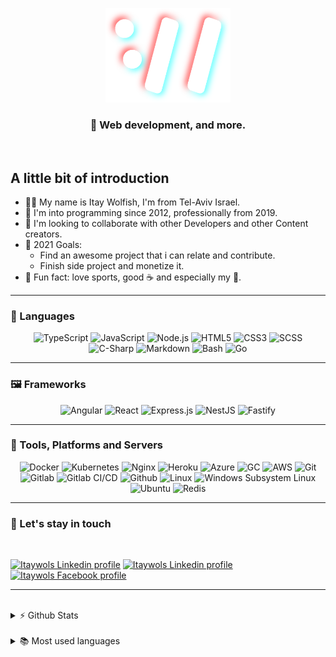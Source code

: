 <p align="center">
  <img alt="Itay Wolfish logo" width="200px" src="https://github.com/itaywol/itaywol/blob/master/assets/W.png">
</p>
<h3 align="center"> 🚀 Web development, and more.</h3>

<br />

## A little bit of introduction

- 🙋‍♂️ My name is Itay Wolfish, I'm from Tel-Aviv Israel.
- 👶 I'm into programming since 2012, professionally from 2019.
- 🤝 I'm looking to collaborate with other Developers and other Content creators.
- 🥅 2021 Goals:
  - Find an awesome project that i can relate and contribute.
  - Finish side project and monetize it.
- 🎊 Fun fact: love sports, good ☕ and especially my 🐶.


---

### 📖 Languages

<p align="center">
  <img alt="TypeScript" src="https://img.shields.io/badge/typescript-%23007ACC.svg?&style=for-the-badge&logo=typescript&logoColor=white">
  <img alt="JavaScript" src="https://img.shields.io/badge/javascript%20-%23323330.svg?&style=for-the-badge&logo=javascript&logoColor=%23F7DF1E">
  <img alt="Node.js" src="https://img.shields.io/badge/node.js%20-%2343853D.svg?&style=for-the-badge&logo=node.js&logoColor=white">
  <img alt="HTML5" src="https://img.shields.io/badge/html5%20-%23E34F26.svg?&style=for-the-badge&logo=html5&logoColor=white">
  <img alt="CSS3" src="https://img.shields.io/badge/css3%20-%231572B6.svg?&style=for-the-badge&logo=css3&logoColor=white">
  <img alt="SCSS" src="https://img.shields.io/badge/sass%20-%23CC6699.svg?&style=for-the-badge&logo=sass&logoColor=white">
  <img alt="C-Sharp" src="https://img.shields.io/badge/c%23%20-%23239120.svg?&style=for-the-badge&logo=c-sharp&logoColor=white">
  <img alt="Markdown" src="https://img.shields.io/badge/markdown-%23000000.svg?&style=for-the-badge&logo=markdown&logoColor=white">
  <img alt="Bash" src="https://img.shields.io/badge/Bash%20-%23121011.svg?&style=for-the-badge&logo=gnu-bash&logoColor=white">
  <img alt="Go" src="https://img.shields.io/badge/Go%20-%23121011.svg?&style=for-the-badge&logo=golang&logoColor=white">
</p>

---

### 🖼 Frameworks

<p align="center">
  <img alt="Angular"  src="https://img.shields.io/badge/angular%20-%23DD0031.svg?&style=for-the-badge&logo=angular&logoColor=white">
  <img alt="React"  src="https://img.shields.io/badge/react%20-%2320232a.svg?&style=for-the-badge&logo=react&logoColor=%2361DAFB">
  <img alt="Express.js"  src="https://img.shields.io/badge/express.js%20-%23404d59.svg?&style=for-the-badge">
  <img alt="NestJS"  src="https://img.shields.io/badge/NestJS%20-%23e0234e.svg?&style=for-the-badge&logo=nestjs&logoColor=white">
  <img alt="Fastify"  src="https://img.shields.io/badge/Fastify%20-%23404d59.svg?&style=for-the-badge">
</p>

---

### 🔧 Tools, Platforms and Servers

<p align="center">
  <img  alt="Docker" src="https://img.shields.io/badge/docker%20-%230db7ed.svg?&style=for-the-badge&logo=docker&logoColor=white">
  <img  alt="Kubernetes" src="https://img.shields.io/badge/kubernetes%20-%23326ce5.svg?&style=for-the-badge&logo=kubernetes&logoColor=white">
  <img  alt="Nginx" src="https://img.shields.io/badge/nginx%20-%23009639.svg?&style=for-the-badge&logo=nginx&logoColor=white">
  <img  alt="Heroku" src="https://img.shields.io/badge/heroku%20-%23430098.svg?&style=for-the-badge&logo=heroku&logoColor=white">
  <img  alt="Azure" src="https://img.shields.io/badge/azure%20-%230072C6.svg?&style=for-the-badge&logo=azure-devops&logoColor=white">
  <img  alt="GC" src="https://img.shields.io/badge/Google%20Cloud%20-%234285F4.svg?&style=for-the-badge&logo=google-cloud&logoColor=white">
  <img  alt="AWS" src="https://img.shields.io/badge/AWS%20-%23FF9900.svg?&style=for-the-badge&logo=amazon-aws&logoColor=white">
  <img  alt="Git" src="https://img.shields.io/badge/git%20-%23F05033.svg?&style=for-the-badge&logo=git&logoColor=white">
  <img  alt="Gitlab" src="https://img.shields.io/badge/gitlab%20-%23181717.svg?&style=for-the-badge&logo=gitlab&logoColor=white">
  <img  alt="Gitlab CI/CD" src="https://img.shields.io/badge/CI/CD%20-%23FCA121.svg?&style=for-the-badge&logo=gitlab&logoColor=white">
  <img  alt="Github" src="https://img.shields.io/badge/github%20-%23121011.svg?&style=for-the-badge&logo=github&logoColor=white">
  <img  alt="Linux" src="https://img.shields.io/badge/Linux%20-%23121011.svg?&style=for-the-badge&logo=linux&logoColor=white">
  <img  alt="Windows Subsystem Linux" src="https://img.shields.io/badge/WSL%20-%232599db.svg?&style=for-the-badge&logo=linux&logoColor=white">
  <img  alt="Ubuntu" src="https://img.shields.io/badge/Ubuntu%20-%23E95420.svg?&style=for-the-badge&logo=ubuntu&logoColor=white">
  <img  alt="Redis" src="https://img.shields.io/badge/Redis%20-%23FF0000.svg?&style=for-the-badge&logo=redis&logoColor=white">
</p>

___

### 🤝 Let's stay in touch

<br />

[<img alt="Itaywols Linkedin profile" src="https://img.shields.io/badge/Email-%234287f5.svg?&style=for-the-badge&logo=gmail&logoColor=white">][email]
[<img alt="Itaywols Linkedin profile" src="https://img.shields.io/badge/linkedin-%230077B5.svg?&style=for-the-badge&logo=linkedin&logoColor=white">][linkedin]
[<img alt="Itaywols Facebook profile" src="https://img.shields.io/badge/facebook-%231877F2.svg?&style=for-the-badge&logo=facebook&logoColor=white">][facebook]

---

<br />
<details>
  <summary>⚡ Github Stats</summary>
  <br />
  <p align="center">
    <img alt="Itaywol's Github Stats" src="https://github-readme-stats.vercel.app/api?username=itaywol&show_icons=true&theme=dracula" >
  </p>
</details>

<br />
<details>
  <summary>📚 Most used languages</summary>
  <br />
  <p align="center">
    <img alt="Itaywol's Github Most used languages" src="https://github-readme-stats.vercel.app/api/top-langs/?username=itaywol&layout=compact&theme=dracula">
  </p>
</details>

[website]: https://www.itaywol.com
[linkedin]: https://www.linkedin.com/in/itaywolfish/
[facebook]: https://www.facebook.com/wo.itay/
[email]: mailto://wo.itay@gmail.com
